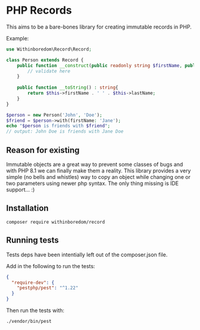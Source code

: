 # PHP Records

This aims to be a bare-bones library for creating immutable records in PHP.

Example:

```php
use Withinboredom\Record\Record;

class Person extends Record {
    public function __construct(public readonly string $firstName, public readonly string $lastName) {
        // validate here
    }
    
    public function __toString() : string{
        return $this->firstName . ' ' . $this->lastName;
    }
}

$person = new Person('John', 'Doe');
$friend = $person->with(firstName: 'Jane');
echo "$person is friends with $friend";
// output: John Doe is friends with Jane Doe
```

## Reason for existing

Immutable objects are a great way to prevent some classes of bugs and with PHP 8.1 we can finally make them a reality.
This library provides a very simple (no bells and whistles) way to copy an object while changing one or two parameters
using newer php syntax. The only thing missing is IDE support... :)

## Installation

```
composer require withinboredom/record
```

## Running tests

Tests deps have been intentially left out of the composer.json file.

Add in the following to run the tests:

```json
{
  "require-dev": {
    "pestphp/pest": "^1.22"
  }
}
```

Then run the tests with:

```
./vendor/bin/pest
```